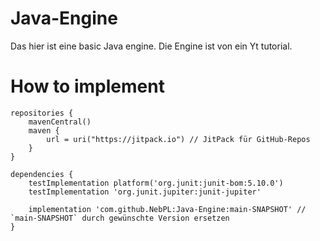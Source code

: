 # Java-Engine
Das hier ist eine basic Java engine. Die Engine ist von ein Yt tutorial.


# How to implement

```
repositories {
    mavenCentral()
    maven {
        url = uri("https://jitpack.io") // JitPack für GitHub-Repos
    }
}

dependencies {
    testImplementation platform('org.junit:junit-bom:5.10.0')
    testImplementation 'org.junit.jupiter:junit-jupiter'

    implementation 'com.github.NebPL:Java-Engine:main-SNAPSHOT' // `main-SNAPSHOT` durch gewünschte Version ersetzen
}

